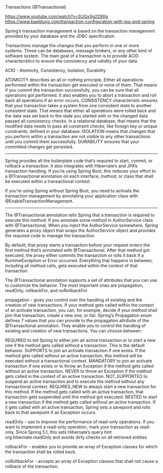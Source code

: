 Transactions (@Transactional)

https://www.youtube.com/watch?v=SUQxXg229Xg
https://www.baeldung.com/transaction-configuration-with-jpa-and-spring

Spring’s transaction management is based on the transaction management provided by your database and the JDBC specification

Transactions manage the changes that you perform in one or more systems. These can be databases, message brokers, 
or any other kind of software system. The main goal of a transaction is to provide ACID characteristics 
to ensure the consistency and validity of your data

ACID - Atomicity, Consistency, Isolation, Durability

ATOMICITY describes an all or nothing principle. Either all operations performed within the transaction 
get executed or none of them. That means if you commit the transaction successfully, you can be sure that 
all operations got performed. It also enables you to abort a transaction and roll back all operations 
if an error occurs.
CONSISTENCY characteristic ensures that your transaction takes a system from one consistent state 
to another consistent state. That means that either all operations were rolled back and the data was set back 
to the state you started with or the changed data passed all consistency checks. In a relational database, 
that means that the modified data needs to pass all constraint checks, like foreign key or unique constraints, 
defined in your database.
ISOLATION means that changes that you perform within a transaction are not visible to any other transactions until 
you commit them successfully.
DURABILITY ensures that your committed changes get persisted.

----------------------------------------------

Spring provides all the boilerplate code that’s required to start, commit, or rollback a transaction. 
It also integrates with Hibernate’s and JPA’s transaction handling. If you’re using Spring Boot, 
this reduces your effort to a @Transactional annotation on each interface, method, or class that shall 
be executed within a transactional context.

If you’re using Spring without Spring Boot, you need to activate the transaction management by annotating
your application class with @EnableTransactionManagement.

-----------------------------------------------

The @Transactional annotation tells Spring that a transaction is required to execute this method. If you annotate some 
method in AuthorService class with @Transactional, When you inject the AuthorService somewhere, Spring generates 
a proxy object that wraps the AuthorService object and provides the required code to manage the transaction.

By default, that proxy starts a transaction before your request enters the first method that’s
annotated with @Transactional. After that method got executed, the proxy either commits the transaction or rolls
it back if a RuntimeException or Error occurred. Everything that happens in between, including all method calls,
gets executed within the context of that transaction

The @Transactional annotation supports a set of attributes that you can use to customize the behavior. 
The most important ones are propagation, readOnly, rollbackFor, and noRollbackFor

propagation - gives you control over the handling of existing and the creation of new transactions. 
If your method gets called within the context of an activate transaction, you can, for example, 
decide if your method shall join that transaction, create a new one, or fail.
Spring’s Propagation enum defines 7 values that you can provide to the propagation attribute 
of the @Transactional annotation. They enable you to control the handling of existing and creation of new transactions.
You can choose between:

REQUIRED to tell Spring to either join an active transaction or to start a new one if the method gets called 
without a transaction. This is the default behavior.
SUPPORTS to join an activate transaction if one exists. If the method gets called without an active transaction,
this method will be executed without a transactional context.
MANDATORY to join an activate transaction if one exists or to throw an Exception if the method gets called without 
an active transaction.
NEVER to throw an Exception if the method gets called in the context of an active transaction.
NOT_SUPPORTED to suspend an active transaction and to execute the method without any transactional context.
REQUIRES_NEW to always start a new transaction for this method. If the method gets called with an active transaction,
that transaction gets suspended until this method got executed.
NESTED to start a new transaction if the method gets called without an active transaction. If it gets called with 
an active transaction, Spring sets a savepoint and rolls back to that savepoint if an Exception occurs.

readOnly - use to improve the performance of read-only operations. If you want to implement a read-only operation, 
mark your transaction as read-only.
Since Spring 5.1, this sets Hibernate’s query hint org.hibernate.readOnly and avoids dirty checks on all retrieved entities

rollbackFor - enables you to provide an array of Exception classes for which the transaction shall be rolled back. 

noRollbackFor - accepts an array of Exception classes that shall not cause a rollback of the transaction.